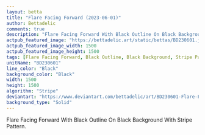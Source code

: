 ```yaml
---
layout: betta
title: "Flare Facing Forward (2023-06-01)"
author: Bettadelic
comments: true
description: "Flare Facing Forward With Black Outline On Black Background With Stripe Pattern."
actpub_featured_image: "https://bettadelic.art/static/bettas/BD230601.jpg"
actpub_featured_image_width: 1500
actpub_featured_image_height: 1500
tags: [Flare Facing Forward, Black Outline, Black Background, Stripe Pattern, June 2023, Solid Background Pattern]
unitName: "BD230601"
line_color: "Black"
background_color: "Black"
width: 1500
height: 1500
algorithm: "Stripe"
deviantart: "https://www.deviantart.com/bettadelic/art/BD230601-Flare-Facing-Forward-2023-06-01-965223610"
background_type: "Solid"
---
```


Flare Facing Forward With Black Outline On Black Background With Stripe Pattern.
